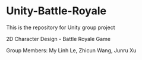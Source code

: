 # Unity-Battle-Royale
This is the repository for Unity group project

2D Character Design - Battle Royale Game

Group Members: My Linh Le, Zhicun Wang, Junru Xu
